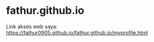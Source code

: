 # fathur.github.io
Link akses web saya:
https://fathur0905.github.io/fathur.github.io/myprofile.html
